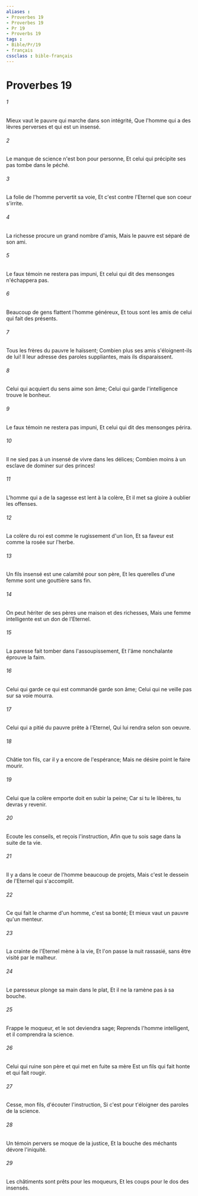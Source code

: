 ```yaml
---
aliases : 
- Proverbes 19
- Proverbes 19
- Pr 19
- Proverbs 19
tags : 
- Bible/Pr/19
- français
cssclass : bible-français
---
```


# Proverbes 19

###### 1
Mieux vaut le pauvre qui marche dans son intégrité, Que l'homme qui a des lèvres perverses et qui est un insensé.
###### 2
Le manque de science n'est bon pour personne, Et celui qui précipite ses pas tombe dans le péché.
###### 3
La folie de l'homme pervertit sa voie, Et c'est contre l'Eternel que son coeur s'irrite.
###### 4
La richesse procure un grand nombre d'amis, Mais le pauvre est séparé de son ami.
###### 5
Le faux témoin ne restera pas impuni, Et celui qui dit des mensonges n'échappera pas.
###### 6
Beaucoup de gens flattent l'homme généreux, Et tous sont les amis de celui qui fait des présents.
###### 7
Tous les frères du pauvre le haïssent; Combien plus ses amis s'éloignent-ils de lui! Il leur adresse des paroles suppliantes, mais ils disparaissent.
###### 8
Celui qui acquiert du sens aime son âme; Celui qui garde l'intelligence trouve le bonheur.
###### 9
Le faux témoin ne restera pas impuni, Et celui qui dit des mensonges périra.
###### 10
Il ne sied pas à un insensé de vivre dans les délices; Combien moins à un esclave de dominer sur des princes!
###### 11
L'homme qui a de la sagesse est lent à la colère, Et il met sa gloire à oublier les offenses.
###### 12
La colère du roi est comme le rugissement d'un lion, Et sa faveur est comme la rosée sur l'herbe.
###### 13
Un fils insensé est une calamité pour son père, Et les querelles d'une femme sont une gouttière sans fin.
###### 14
On peut hériter de ses pères une maison et des richesses, Mais une femme intelligente est un don de l'Eternel.
###### 15
La paresse fait tomber dans l'assoupissement, Et l'âme nonchalante éprouve la faim.
###### 16
Celui qui garde ce qui est commandé garde son âme; Celui qui ne veille pas sur sa voie mourra.
###### 17
Celui qui a pitié du pauvre prête à l'Eternel, Qui lui rendra selon son oeuvre.
###### 18
Châtie ton fils, car il y a encore de l'espérance; Mais ne désire point le faire mourir.
###### 19
Celui que la colère emporte doit en subir la peine; Car si tu le libères, tu devras y revenir.
###### 20
Ecoute les conseils, et reçois l'instruction, Afin que tu sois sage dans la suite de ta vie.
###### 21
Il y a dans le coeur de l'homme beaucoup de projets, Mais c'est le dessein de l'Eternel qui s'accomplit.
###### 22
Ce qui fait le charme d'un homme, c'est sa bonté; Et mieux vaut un pauvre qu'un menteur.
###### 23
La crainte de l'Eternel mène à la vie, Et l'on passe la nuit rassasié, sans être visité par le malheur.
###### 24
Le paresseux plonge sa main dans le plat, Et il ne la ramène pas à sa bouche.
###### 25
Frappe le moqueur, et le sot deviendra sage; Reprends l'homme intelligent, et il comprendra la science.
###### 26
Celui qui ruine son père et qui met en fuite sa mère Est un fils qui fait honte et qui fait rougir.
###### 27
Cesse, mon fils, d'écouter l'instruction, Si c'est pour t'éloigner des paroles de la science.
###### 28
Un témoin pervers se moque de la justice, Et la bouche des méchants dévore l'iniquité.
###### 29
Les châtiments sont prêts pour les moqueurs, Et les coups pour le dos des insensés.
